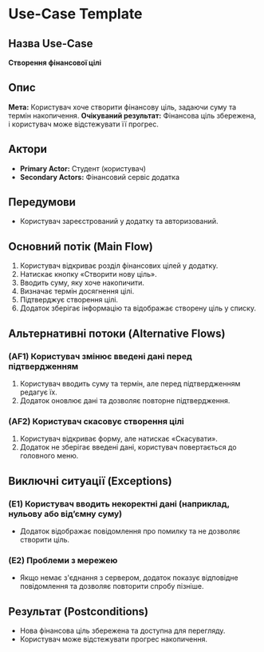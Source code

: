 # Use-Case Template

## Назва Use-Case
**Створення фінансової цілі**

## Опис
**Мета:** Користувач хоче створити фінансову ціль, задаючи суму та термін накопичення.
**Очікуваний результат:** Фінансова ціль збережена, і користувач може відстежувати її прогрес.

## Актори
- **Primary Actor:** Студент (користувач)
- **Secondary Actors:** Фінансовий сервіс додатка

## Передумови
- Користувач зареєстрований у додатку та авторизований.

## Основний потік (Main Flow)
1. Користувач відкриває розділ фінансових цілей у додатку.
2. Натискає кнопку «Створити нову ціль».
3. Вводить суму, яку хоче накопичити.
4. Визначає термін досягнення цілі.
5. Підтверджує створення цілі.
6. Додаток зберігає інформацію та відображає створену ціль у списку.

## Альтернативні потоки (Alternative Flows)
### (AF1) Користувач змінює введені дані перед підтвердженням
1. Користувач вводить суму та термін, але перед підтвердженням редагує їх.
2. Додаток оновлює дані та дозволяє повторне підтвердження.

### (AF2) Користувач скасовує створення цілі
1. Користувач відкриває форму, але натискає «Скасувати».
2. Додаток не зберігає введені дані, користувач повертається до головного меню.

## Виключні ситуації (Exceptions)
### (E1) Користувач вводить некоректні дані (наприклад, нульову або від’ємну суму)
- Додаток відображає повідомлення про помилку та не дозволяє створити ціль.

### (E2) Проблеми з мережею
- Якщо немає з'єднання з сервером, додаток показує відповідне повідомлення та дозволяє повторити спробу пізніше.

## Результат (Postconditions)
- Нова фінансова ціль збережена та доступна для перегляду.
- Користувач може відстежувати прогрес накопичення.
